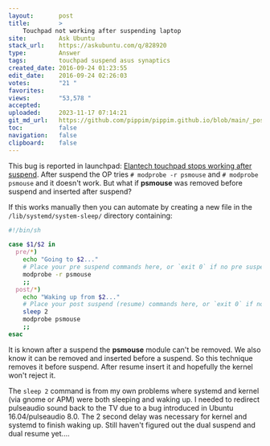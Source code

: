 ```yaml
---
layout:       post
title:        >
    Touchpad not working after suspending laptop
site:         Ask Ubuntu
stack_url:    https://askubuntu.com/q/828920
type:         Answer
tags:         touchpad suspend asus synaptics
created_date: 2016-09-24 01:23:55
edit_date:    2016-09-24 02:26:03
votes:        "21 "
favorites:    
views:        "53,578 "
accepted:     
uploaded:     2023-11-17 07:14:21
git_md_url:   https://github.com/pippim/pippim.github.io/blob/main/_posts/2016/2016-09-24-Touchpad-not-working-after-suspending-laptop.md
toc:          false
navigation:   false
clipboard:    false
---
```


This bug is reported in launchpad: [Elantech touchpad stops working after suspend][1]. After suspend the OP tries `# modprobe -r psmouse` and `# modprobe psmouse` and it doesn't work. But what if **psmouse** was removed before suspend and inserted after suspend? 

If this works manually then you can automate by creating a new file in the  `/lib/systemd/system-sleep/` directory containing:

``` sh
#!/bin/sh

case $1/$2 in
  pre/*)
    echo "Going to $2..."
    # Place your pre suspend commands here, or `exit 0` if no pre suspend action required
    modprobe -r psmouse
    ;;
  post/*)
    echo "Waking up from $2..."
    # Place your post suspend (resume) commands here, or `exit 0` if no post suspend action required
    sleep 2
    modprobe psmouse
    ;;
esac
```

It is known after a suspend the **psmouse** module can't be removed. We also know it can be removed and inserted before a suspend. So this technique removes it before suspend. After resume insert it and hopefully the kernel won't reject it.

The `sleep 2` command is from my own problems where systemd and kernel (via gnome or APM) were both sleeping and waking up. I needed to redirect pulseaudio sound back to the TV due to a bug introduced in Ubuntu 16.04/pulseaudio 8.0. The 2 second delay was necessary for kernel and systemd to finish waking up. Still haven't figured out the dual suspend and dual resume yet....

  [1]: https://bugs.launchpad.net/ubuntu/+source/linux/+bug/1490130
